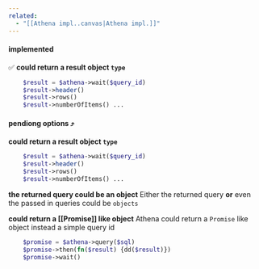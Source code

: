 ```yaml
---
related:
  - "[[Athena impl..canvas|Athena impl.]]"
---
```

#### implemented
✅
**could return a result object `type`**
```php
	$result = $athena->wait($query_id) 
	$result->header()
	$result->rows()
	$result->numberOfItems() ...
```
#### pendiong options ⤴

**could return a result object `type`**
```php
	$result = $athena->wait($query_id) 
	$result->header()
	$result->rows()
	$result->numberOfItems() ...
```

**the returned query could be an object**
Either the returned query **or** even the passed in queries could be `objects`

**could return a [[Promise]] like object**
Athena could return a `Promise` like object instead a simple query id
```php
	$promise = $athena->query($sql)
	$promise->then(fn($result) {dd($result)})
	$promise->wait()
```
